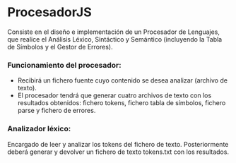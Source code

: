 # ProcesadorJS
Consiste en el diseño e implementación de un Procesador de Lenguajes, que realice el Análisis Léxico, Sintáctico y Semántico (incluyendo la Tabla de Símbolos y el Gestor de Errores).

### Funcionamiento del procesador:
* Recibirá un fichero fuente cuyo contenido se desea analizar (archivo de texto).
* El procesador tendrá que generar cuatro archivos de texto con los resultados obtenidos: fichero tokens, fichero tabla de símbolos, fichero parse y fichero de errores. 

### Analizador léxico:
Encargado de leer y analizar los tokens del fichero de texto. Posteriormente deberá generar y devolver un fichero de texto tokens.txt con los resultados.